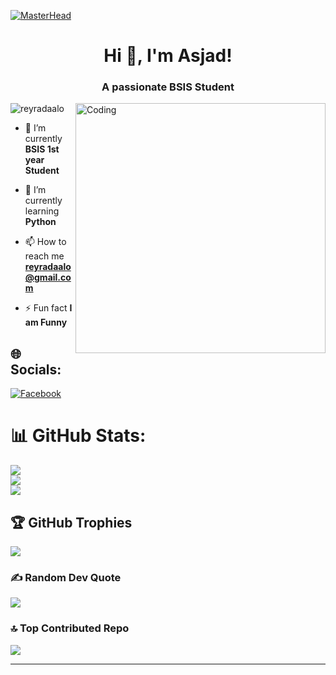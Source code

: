 [![MasterHead](https://firebasestorage.googleapis.com/v0/b/flexi-coding.appspot.com/o/dempgi7-520f8d5f-63d4-4453-8822-dbc149ae27f8.gif?alt=media&token=91c0c7b2-93c3-4029-b011-1a8703c5730d)](https://rishavchanda.io)
<h1 align="center">Hi 👋, I'm Asjad!</h1>
<h3 align="center">A passionate BSIS Student</h3>
<img align="right" alt="Coding" width="400" src="https://cdn.dribbble.com/users/1162077/screenshots/3848914/programmer.gif">


<p align="left"> <img src="https://komarev.com/ghpvc/?username=rishavchanda&label=Profile%20views&color=0e75b6&style=flat" alt="reyradaalo" /> </p>

- 🔭 I’m currently **BSIS 1st year Student**

- 🌱 I’m currently learning **Python**

- 📫 How to reach me **reyradaalo@gmail.com**

- ⚡ Fun fact **I am Funny**



## 🌐 Socials:
[![Facebook](https://img.shields.io/badge/Facebook-%231877F2.svg?logo=Facebook&logoColor=white)](https://facebook.com/Jnra6) 
# 📊 GitHub Stats:
![](https://github-readme-stats.vercel.app/api?username=reyradaalo&theme=dracula&hide_border=false&include_all_commits=true&count_private=false)<br/>
![](https://github-readme-streak-stats.herokuapp.com/?user=reyradaalo&theme=dracula&hide_border=false)<br/>
![](https://github-readme-stats.vercel.app/api/top-langs/?username=reyradaalo&theme=dracula&hide_border=false&include_all_commits=true&count_private=false&layout=compact)

## 🏆 GitHub Trophies
![](https://github-profile-trophy.vercel.app/?username=reyradaalo&theme=radical&no-frame=true&no-bg=false&margin-w=4)

### ✍️ Random Dev Quote
![](https://quotes-github-readme.vercel.app/api?type=horizontal&theme=radical)

### 🔝 Top Contributed Repo
![](https://github-contributor-stats.vercel.app/api?username=reyradaalo&limit=5&theme=dracula&combine_all_yearly_contributions=true)

---

<!-- Proudly created with GPRM ( https://gprm.itsvg.in ) -->
